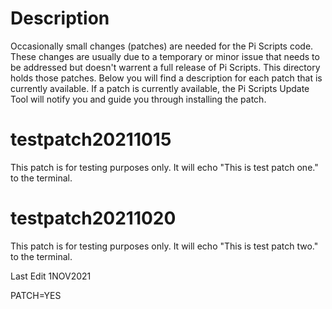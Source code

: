 # Description
Occasionally small changes (patches) are needed for the Pi Scripts code. These changes are usually due to a temporary or minor issue that needs to be addressed but doesn't warrent a full release of Pi Scripts. This directory holds those patches. Below you will find a description for each patch that is currently available. If a patch is currently available, the Pi Scripts Update Tool will notify you and guide you through installing the patch.



# testpatch20211015
This patch is for testing purposes only. It will echo "This is test patch one." to the terminal. 

# testpatch20211020
This patch is for testing purposes only. It will echo "This is test patch two." to the terminal. 

Last Edit 1NOV2021

PATCH=YES

